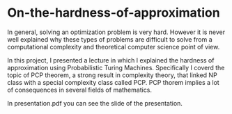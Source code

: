 # On-the-hardness-of-approximation


In general, solving an optimization problem is very hard. However it is never well explained why these types of problems are difficult to solve from a computational complexity and theoretical computer science point of view.

In this project, I presented a lecture in which I explained the hardness of approximation using Probabilistic Turing Machines. Specifically I coverd the topic of PCP theorem, a strong result in complexity theory, that linked NP class with a special complexity class called PCP.
PCP thorem implies a lot of consequences in several fields of mathematics.

In presentation.pdf you can see the slide of the presentation.

